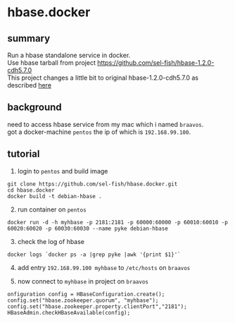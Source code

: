 # hbase.docker

## summary
Run a hbase standalone service in docker.  
Use hbase tarball from project https://github.com/sel-fish/hbase-1.2.0-cdh5.7.0   
This project changes a little bit to original hbase-1.2.0-cdh5.7.0 as described [here](https://github.com/sel-fish/hbase-1.2.0-cdh5.7.0/releases/tag/mj23)

## background

need to access hbase service from my mac which i named ```braavos```.  
got a docker-machine ```pentos``` the ip of which is ```192.168.99.100```.

## tutorial

1. login to ```pentos``` and build image
  ```
git clone https://github.com/sel-fish/hbase.docker.git
cd hbase.docker
docker build -t debian-hbase .
```

2. run container on ```pentos```
  ```
docker run -d -h myhbase -p 2181:2181 -p 60000:60000 -p 60010:60010 -p 60020:60020 -p 60030:60030 --name pyke debian-hbase
```

3. check the log of hbase
  ```
docker logs `docker ps -a |grep pyke |awk '{print $1}'`
```

4. add entry ```192.168.99.100 myhbase``` to ```/etc/hosts``` on ```braavos```

5. now connect to ```myhbase``` in project on ```braavos```
  ```
onfiguration config = HBaseConfiguration.create();
config.set("hbase.zookeeper.quorum", "myhbase");
config.set("hbase.zookeeper.property.clientPort","2181");
HBaseAdmin.checkHBaseAvailable(config);
```

